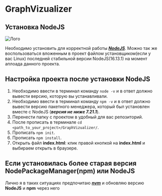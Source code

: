 # GraphVizualizer
## Установка NodeJS
![Лого](https://nodejs.org/static/images/logo.svg "NodeJS logo")

Необходимо установить для корректной работы **_[NodeJS](https://nodejs.org/en/download/)_**. Можно так же воспользоваться вложенным в проект файлом установщиком(если у вас Linux) последней стабильной версии NodeJS(16.13.1) на момент аплоада данного проекта. 
## Настройка проекта после установки NodeJS
1. Необходимо ввести в терминал команду `node -v` и в ответ должно вывести версию, которую вы устанавливали. 
2. Необходимо ввести в терминал команду `npm -v` и в ответ должно вывести версию пакетного менеджера, который был установлен вместе с NodeJS (**_версия не ниже 7.21.1_**).
3. Перенести папку с проектом в удобный для вас репозиторий.
4. После прописать в терминале `cd <path_to_your_project>/GraphVizualizer/`.
5. Прописать `npm init`.
6. Прописать `npm install`.
7. Открыть файл **index.html**: клик правой кнопкой на **index.html** и выбираем открыть в браузере.
## Если установилась более старая версия NodePackageManager(npm) или NodeJS
Лично я в таких ситуациях предпочитаю **_[nvm](https://habr.com/ru/company/timeweb/blog/541452/)_** и обновляю версию **NodeJS** и **npm** через него
